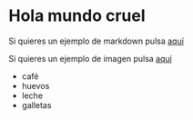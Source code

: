 # Hola mundo cruel

Si quieres un ejemplo de markdown pulsa [aquí](./markdown-demo.md)

Si quieres un ejemplo de imagen pulsa [aquí](./1000_F_446993031_VjdtBS8T2dUQtgBbxsjkPdr3trXTdRG7.jpg)
* café
* huevos
* leche
* galletas
